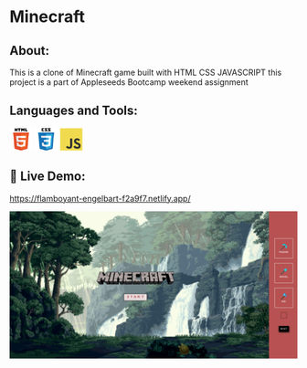 # Minecraft


## About:

This is a clone of Minecraft game built with HTML CSS JAVASCRIPT this project is a part of Appleseeds Bootcamp weekend assignment


 ## Languages and Tools:
<p align="left">
 <img src="https://raw.githubusercontent.com/devicons/devicon/master/icons/html5/html5-original-wordmark.svg" alt="html5" width="40" height="40"/> 
 <img src="https://raw.githubusercontent.com/devicons/devicon/master/icons/css3/css3-original-wordmark.svg" alt="css3" width="40" height="40"/>
 <img src="https://raw.githubusercontent.com/devicons/devicon/master/icons/javascript/javascript-original.svg" alt="javascript" width="40" height="40"/>
 </p>


## 🚀 Live Demo:

https://flamboyant-engelbart-f2a9f7.netlify.app/

<a href="https://flamboyant-engelbart-f2a9f7.netlify.app/" target="_blank">
  <img src="assets/img/minecraft.png">
</a>
